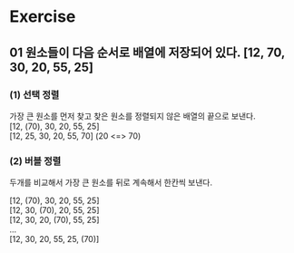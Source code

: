 # Exercise

## 01 원소들이 다음 순서로 배열에 저장되어 있다. [12, 70, 30, 20, 55, 25]

### (1) 선택 정렬
가장 큰 원소를 먼저 찾고 찾은 원소를 정렬되지 않은 배열의 끝으로 보낸다.  
[12, (70), 30, 20, 55, 25]  
[12, 25, 30, 20, 55, 70] (20 <=> 70)  

### (2) 버블 정렬
두개를 비교해서 가장 큰 원소를 뒤로 계속해서 한칸씩 보낸다.


[12, (70), 30, 20, 55, 25]  
[12, 30, (70), 20, 55, 25]  
[12, 30, 20, (70), 55, 25]  
...  
[12, 30, 20, 55, 25, (70)]  
